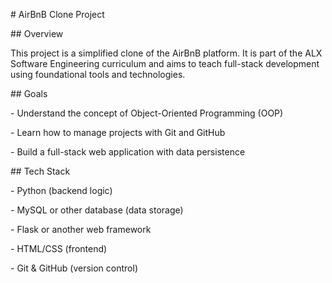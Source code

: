 \# AirBnB Clone Project



\## Overview

This project is a simplified clone of the AirBnB platform. It is part of the ALX Software Engineering curriculum and aims to teach full-stack development using foundational tools and technologies.



\## Goals

\- Understand the concept of Object-Oriented Programming (OOP)

\- Learn how to manage projects with Git and GitHub

\- Build a full-stack web application with data persistence



\## Tech Stack

\- Python (backend logic)

\- MySQL or other database (data storage)

\- Flask or another web framework

\- HTML/CSS (frontend)

\- Git \& GitHub (version control)

